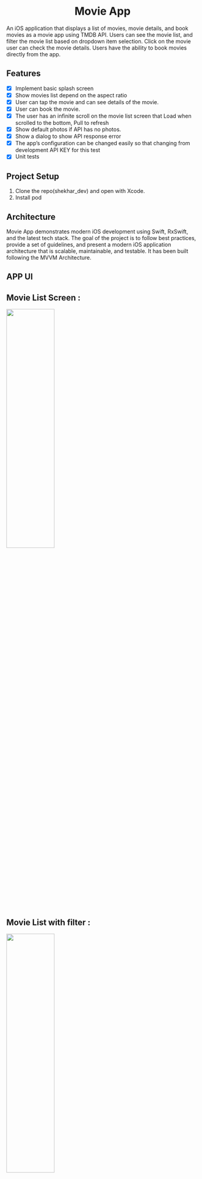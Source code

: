 <h1 align="center">Movie App </h1>


An iOS application that displays a list of movies, movie details, and book movies as a movie app using TMDB API. Users can see the movie list, and filter the movie list based on dropdown item selection. Click on the movie user can check the movie details. Users have the ability to book movies directly from the app. 

## Features

- [x] Implement basic splash screen 
- [x] Show movies list depend on the aspect ratio
- [x] User can tap the movie and can see details of the movie.
- [x] User can book the movie. 
- [x] The user has an infinite scroll on the movie list screen that Load when scrolled to the bottom, Pull to refresh
- [x] Show default photos  if API has no photos. 
- [x] Show a dialog to show API response error
- [x] The app’s configuration can be changed easily so that changing from development API KEY for this test
- [x] Unit tests

## Project Setup

1. Clone the repo(shekhar_dev) and open with Xcode. 
2. Install pod

## Architecture

Movie App demonstrates modern iOS development using Swift, RxSwift, and the latest tech stack.
The goal of the project is to follow best practices, provide a set of guidelines, and present a modern iOS application architecture
that is scalable, maintainable, and testable. It has been built following the MVVM Architecture. 

## APP UI

## Movie List Screen : 
<img src="https://github.com/fave-interviews/Shekhar-Das-20240104/assets/50636200/3d5dd49b-0ff2-4f4a-a4e8-88cc1decd093" width=50% height=40%>

## Movie List with filter : 
<img src="https://github.com/fave-interviews/Shekhar-Das-20240104/assets/50636200/13001307-079e-4ebb-bf2e-b0d5d490c292" width=50% height=40%>

## Movie Details Screen: 
<img src="https://github.com/fave-interviews/Shekhar-Das-20240104/assets/50636200/4ed47a2a-b957-49fc-9b5a-fbae42c649ef" width=50% height=40%>

## Book Movie (WebView Screen):
<img src="https://github.com/fave-interviews/Shekhar-Das-20240104/assets/50636200/79acb202-898e-4a66-a8d7-77190103a479" width=50% height=40%>
</p>


## Project Diagram:
<img src="https://github.com/fave-interviews/Shekhar-Das-20240104/assets/50636200/c2e41ad5-2b5c-4adf-b554-45b385d2889f" width=50% height=50%>

